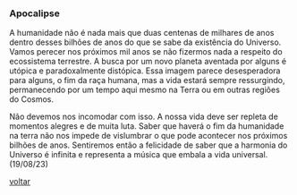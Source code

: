 ### Apocalipse

A humanidade não é nada mais que duas centenas de milhares de anos dentro desses bilhões de anos do que se sabe da existência do Universo. Vamos perecer nos próximos mil anos se não fizermos nada a respeito do ecossistema terrestre. A busca por um novo planeta aventada por alguns é utópica e paradoxalmente distópica. Essa imagem parece desesperadora para alguns, o fim da raça humana, mas a vida estará sempre ressurgindo, permanecendo por um tempo aqui mesmo na Terra ou em outras regiões do Cosmos.

Não devemos nos incomodar com isso. A nossa vida deve ser repleta de momentos alegres e de muita luta. Saber que haverá o fim da humanidade na terra não nos impede de vislumbrar o que pode acontecer nos próximos bilhões de anos. Sentiremos então a felicidade de saber que a harmonia do Universo é infinita e representa a música que embala a vida universal. (19/08/23)

[voltar](./)